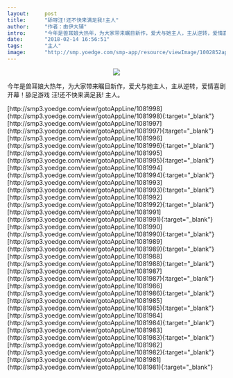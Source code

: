 ```yaml
---
layout:     post
title:      "舔呀汪!还不快来满足我!主人"
author:     "作者：由伊大辅"
intro:      "今年是兽耳娘大热年，为大家带来瞩目新作，爱犬与她主人，主从逆转，爱情喜剧开幕！舔足游戏 汪!还不快来满足我! 主人。"
date:       "2018-02-14 16:56:51"
tags:       "主人"
image:      "http://smp.yoedge.com/smp-app/resource/viewImage/1002852appline.png"
---
```

<div style="text-align: center">
<p><img src="http://smp.yoedge.com/smp-app/resource/viewImage/1002852appline.png"/></p>
</div>
<p class="post-meta">
<span>今年是兽耳娘大热年，为大家带来瞩目新作，爱犬与她主人，主从逆转，爱情喜剧开幕！舔足游戏 汪!还不快来满足我! 主人。</span>
</p>
[http://smp3.yoedge.com/view/gotoAppLine/1081998](http://smp3.yoedge.com/view/gotoAppLine/1081998){:target="_blank"}
[http://smp3.yoedge.com/view/gotoAppLine/1081997](http://smp3.yoedge.com/view/gotoAppLine/1081997){:target="_blank"}
[http://smp3.yoedge.com/view/gotoAppLine/1081996](http://smp3.yoedge.com/view/gotoAppLine/1081996){:target="_blank"}
[http://smp3.yoedge.com/view/gotoAppLine/1081995](http://smp3.yoedge.com/view/gotoAppLine/1081995){:target="_blank"}
[http://smp3.yoedge.com/view/gotoAppLine/1081994](http://smp3.yoedge.com/view/gotoAppLine/1081994){:target="_blank"}
[http://smp3.yoedge.com/view/gotoAppLine/1081993](http://smp3.yoedge.com/view/gotoAppLine/1081993){:target="_blank"}
[http://smp3.yoedge.com/view/gotoAppLine/1081992](http://smp3.yoedge.com/view/gotoAppLine/1081992){:target="_blank"}
[http://smp3.yoedge.com/view/gotoAppLine/1081991](http://smp3.yoedge.com/view/gotoAppLine/1081991){:target="_blank"}
[http://smp3.yoedge.com/view/gotoAppLine/1081990](http://smp3.yoedge.com/view/gotoAppLine/1081990){:target="_blank"}
[http://smp3.yoedge.com/view/gotoAppLine/1081989](http://smp3.yoedge.com/view/gotoAppLine/1081989){:target="_blank"}
[http://smp3.yoedge.com/view/gotoAppLine/1081988](http://smp3.yoedge.com/view/gotoAppLine/1081988){:target="_blank"}
[http://smp3.yoedge.com/view/gotoAppLine/1081987](http://smp3.yoedge.com/view/gotoAppLine/1081987){:target="_blank"}
[http://smp3.yoedge.com/view/gotoAppLine/1081986](http://smp3.yoedge.com/view/gotoAppLine/1081986){:target="_blank"}
[http://smp3.yoedge.com/view/gotoAppLine/1081985](http://smp3.yoedge.com/view/gotoAppLine/1081985){:target="_blank"}
[http://smp3.yoedge.com/view/gotoAppLine/1081984](http://smp3.yoedge.com/view/gotoAppLine/1081984){:target="_blank"}
[http://smp3.yoedge.com/view/gotoAppLine/1081983](http://smp3.yoedge.com/view/gotoAppLine/1081983){:target="_blank"}
[http://smp3.yoedge.com/view/gotoAppLine/1081982](http://smp3.yoedge.com/view/gotoAppLine/1081982){:target="_blank"}
[http://smp3.yoedge.com/view/gotoAppLine/1081981](http://smp3.yoedge.com/view/gotoAppLine/1081981){:target="_blank"}


